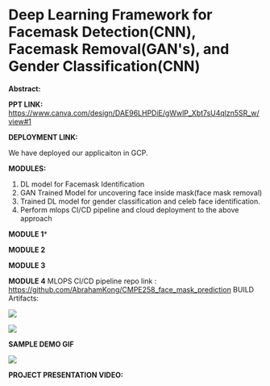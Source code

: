 # Deep Learning Framework for Facemask Detection(CNN), Facemask Removal(GAN's), and Gender Classification(CNN)

**Abstract:**


**PPT LINK:**
https://www.canva.com/design/DAE96LHPDiE/gWwlP_Xbt7sU4qlzn5SR_w/view#1

**DEPLOYMENT LINK:**

We have deployed our applicaiton in GCP.

**MODULES:**
1) DL model for Facemask Identification
2) GAN Trained Model for uncovering face inside mask(face mask removal)
3) Trained DL model for gender classification and celeb face identification.
4) Perform mlops CI/CD pipeline and cloud deployment to the above approach

**MODULE 1***

**MODULE 2**

**MODULE 3**

**MODULE 4**
MLOPS CI/CD pipeline repo link : https://github.com/AbrahamKong/CMPE258_face_mask_prediction
BUILD Artifacts:

![](https://github.com/rameshavinash94/CMPE258_final_Project/blob/main/img/applicaiton_flow.png?raw=true)

![](https://raw.githubusercontent.com/rameshavinash94/Cardiovascular-Detection-using-ECG-images/main/img/Deployment_diagram.png)

**SAMPLE DEMO GIF**

![](https://raw.githubusercontent.com/rameshavinash94/Cardiovascular-Detection-using-ECG-images/main/img/demo.gif)


**PROJECT PRESENTATION VIDEO:**

